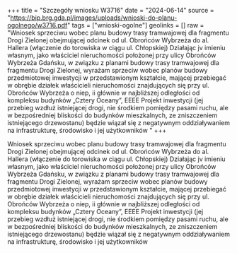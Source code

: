 +++
title = "Szczegóły wniosku W3716"
date = "2024-06-14"
source = "https://bip.brg.gda.pl/images/uploads/wnioski-do-planu-ogolnego/w3716.pdf"
tags = ["wnioski-ogolne"]
geolinks = []
raw = "Wniosek sprzeciwu wobec planu budowy trasy tramwajowej dla fragmentu Drogi Zielonej obejmującej odcinek od ul. Obrońców Wybrzeża do al. Hallera (włączenie do torowiska w ciągu ul. Chłopskiej) Działając jv imieniu własnym, jako właściciel nieruchomości położonej przy ulicy Obrońców Wybrzeża Gdańsku, w związku z planami budowy trasy tramwajowej dla fragmentu Drogi Zielonej, wyrażam sprzeciw wobec planów budowy przedmiotowej inwestycji w przedstawionym kształcie, mającej przebiegać w obrębie działek właścicieli nieruchomości znajdujących się przy ul. Obrońców Wybrzeża o niep, ii głównie w najbliższej odległości od kompleksu budynków „Cztery Oceany”, EEEE Projekt inwestycji (jej przebieg wzdłuż istniejącej drogi, nie środkiem pomiędzy pasami ruchu, ale w bezpośredniej bliskości do budynków mieszkalnych, ze zniszczeniem istniejącego drzewostanu) będzie wiązał się z negatywnym oddziaływaniem na infrastrukturę, środowisko i jej użytkowników "
+++

Wniosek sprzeciwu wobec planu budowy trasy tramwajowej dla fragmentu Drogi
Zielonej obejmującej odcinek od ul. Obrońców Wybrzeża do al. Hallera (włączenie do torowiska
w ciągu ul. Chłopskiej) Działając jv imieniu własnym, jako właściciel nieruchomości położonej
przy ulicy Obrońców Wybrzeża Gdańsku, w związku z planami budowy trasy tramwajowej
dla fragmentu Drogi Zielonej, wyrażam sprzeciw wobec planów budowy przedmiotowej
inwestycji w przedstawionym kształcie, mającej przebiegać w obrębie działek właścicieli
nieruchomości znajdujących się przy ul. Obrońców Wybrzeża o niep, ii głównie
w najbliższej odległości od kompleksu budynków „Cztery Oceany”,
EEEE Projekt inwestycji (jej przebieg wzdłuż istniejącej drogi, nie środkiem pomiędzy
pasami ruchu, ale w bezpośredniej bliskości do budynków mieszkalnych, ze zniszczeniem
istniejącego drzewostanu) będzie wiązał się z negatywnym oddziaływaniem na infrastrukturę,
środowisko i jej użytkowników



